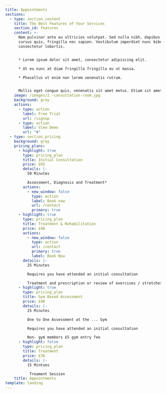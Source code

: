 ```yaml
---
title: Appointments
sections:
  - type: section_content
    title: The Best Features of Your Services
    section_id: features
    content: >-
      Nam pulvinar ante eu ultricies volutpat. Sed nulla nibh, dapibus sit amet
      cursus quis, fringilla nec sapien. Vestibulum imperdiet nunc bibendum
      consectetur lobortis.


      * Lorem ipsum dolor sit amet, consectetur adipiscing elit.

      * Ut eu nunc at diam fringilla fringilla eu ut massa.

      * Phasellus ut enim non lorem venenatis rutrum.


      Mollis eget congue quis, venenatis sit amet metus. Etiam sit amet tortor sed justo tempor condimentum.
    image: /images/2.-consultation-room.jpg
    background: gray
    actions:
      - type: action
        label: Free Trial
        url: /signup
      - type: action
        label: View Demo
        url: "#"
  - type: section_pricing
    background: gray
    pricing_plans:
      - highlight: true
        type: pricing_plan
        title: Initial Consultation
        price: £65
        details: |-
          50 Minutes

          Assessment, Diagnosis and Treatment*
        actions:
          - new_window: false
            type: action
            label: Book now
            url: /contact
            primary: true
      - highlight: true
        type: pricing_plan
        title: Treatment & Rehabilitation
        price: £48
        actions:
          - new_window: false
            type: action
            url: /contact
            primary: true
            label: Book Now
        details: |-
          25 Minutes

          Requires you have attended an initial consultation

          Treatment and prescription or review of exercises / stretches
      - highlight: true
        type: pricing_plan
        title: Gym Based Assessment
        price: £48
        details: |-
          25 Minutes

          One to One Assessment at the ... Gym

          Requires you have attended an initial consultation

          Non- gym members £5 gym entry fee
      - highlight: false
        type: pricing_plan
        title: Treatment
        price: £36
        details: |-
          15 Mintues

           Treament Session
    title: Appointments
template: landing
---
```

